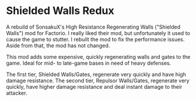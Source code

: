 # Shielded Walls Redux

A rebuild of SonsakuX's High Resistance Regenerating Walls ("Shielded Walls") mod for Factorio. I really liked their mod, but unfortunately it used to cause the game to stutter. I rebuilt the mod to fix the performance issues. Aside from that, the mod has not changed.

This mod adds some expensive, quickly regenerating walls and gates to the game. Ideal for mid- to late-game bases in need of heavy defenses.

The first tier, Shielded Walls/Gates, regenerate very quickly and have high damage resistance.
The second tier, Repulsor Walls/Gates, regenerate very quickly, have higher damage resistance and deal instant damage to their attacker.
